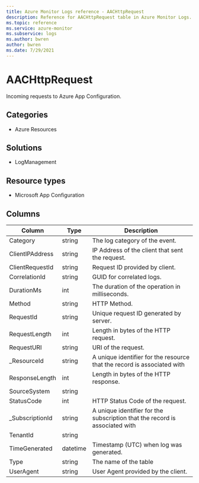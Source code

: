 ```yaml
---
title: Azure Monitor Logs reference - AACHttpRequest
description: Reference for AACHttpRequest table in Azure Monitor Logs.
ms.topic: reference
ms.service: azure-monitor
ms.subservice: logs
ms.author: bwren
author: bwren
ms.date: 7/29/2021
---
```


# AACHttpRequest

 Incoming requests to Azure App Configuration.

## Categories

- Azure Resources
## Solutions

- LogManagement
## Resource types

- Microsoft App Configuration




## Columns

|Column|Type|Description|
|---|---|---|
|Category|string|The log category of the event.|
|ClientIPAddress|string|IP Address of the client that sent the request.|
|ClientRequestId|string|Request ID provided by client.|
|CorrelationId|string|GUID for correlated logs.|
|DurationMs|int|The duration of the operation in milliseconds.|
|Method|string|HTTP Method.|
|RequestId|string|Unique request ID generated by server.|
|RequestLength|int|Length in bytes of the HTTP request.|
|RequestURI|string|URI of the request.|
|_ResourceId|string|A unique identifier for the resource that the record is associated with|
|ResponseLength|int|Length in bytes of the HTTP response.|
|SourceSystem|string||
|StatusCode|int|HTTP Status Code of the request.|
|_SubscriptionId|string|A unique identifier for the subscription that the record is associated with|
|TenantId|string||
|TimeGenerated|datetime|Timestamp (UTC) when log was generated.|
|Type|string|The name of the table|
|UserAgent|string|User Agent provided by the client.|
